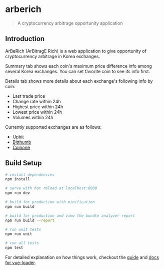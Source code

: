 # arberich

> A cryptocurrency arbitrage opportunity application

## Introduction

ArBeRich (ArBitragE Rich) is a web application to give opportunity of cryptocurrency arbitrage in Korea exchanges.

Summary tab shows each coin's maximum price difference info among several Korea exchanges. You can set favorite coin to see its info first.

Details tab shows more details about each exchange's following info by coin:

- Last trade price
- Change rate within 24h
- Highest price within 24h
- Lowest price within 24h
- Volumes within 24h

Currently supported exchanges are as follows:

- [Upbit](https://upbit.com/)
- [Bitthumb](https://www.bithumb.com/)
- [Coinone](https://coinone.co.kr/)

## Build Setup

```bash
# install dependencies
npm install

# serve with hot reload at localhost:8080
npm run dev

# build for production with minification
npm run build

# build for production and view the bundle analyzer report
npm run build --report

# run unit tests
npm run unit

# run all tests
npm test
```

For detailed explanation on how things work, checkout the [guide](http://vuejs-templates.github.io/webpack/) and [docs for vue-loader](http://vuejs.github.io/vue-loader).

